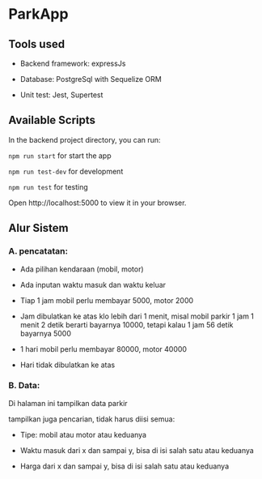 # ParkApp
## Tools used
- Backend framework: expressJs

- Database: PostgreSql with Sequelize ORM

- Unit test: Jest, Supertest

## Available Scripts
In the backend project directory, you can run:

`npm run start` for start the app

`npm run test-dev` for development

`npm run test` for testing 

Open http://localhost:5000 to view it in your browser.
## Alur Sistem
### A. pencatatan:
- Ada pilihan kendaraan (mobil, motor)

- Ada inputan waktu masuk dan waktu keluar

- Tiap 1 jam mobil perlu membayar 5000, motor 2000

- Jam dibulatkan ke atas klo lebih dari 1 menit, misal mobil parkir 1 jam 1 menit 2 detik berarti bayarnya 10000, tetapi kalau 1 jam 56 detik bayarnya 5000

- 1 hari mobil perlu membayar 80000, motor 40000

- Hari tidak dibulatkan ke atas

### B. Data:
Di halaman ini tampilkan data parkir

tampilkan juga pencarian, tidak harus diisi semua:

- Tipe: mobil atau motor atau keduanya

- Waktu masuk dari x dan sampai y, bisa di isi salah satu atau keduanya

- Harga dari x dan sampai y, bisa di isi salah satu atau keduanya

